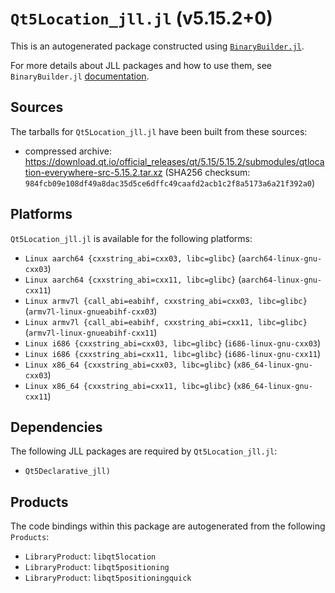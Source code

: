 # `Qt5Location_jll.jl` (v5.15.2+0)

This is an autogenerated package constructed using [`BinaryBuilder.jl`](https://github.com/JuliaPackaging/BinaryBuilder.jl).

For more details about JLL packages and how to use them, see `BinaryBuilder.jl` [documentation](https://juliapackaging.github.io/BinaryBuilder.jl/dev/jll/).

## Sources

The tarballs for `Qt5Location_jll.jl` have been built from these sources:

* compressed archive: https://download.qt.io/official_releases/qt/5.15/5.15.2/submodules/qtlocation-everywhere-src-5.15.2.tar.xz (SHA256 checksum: `984fcb09e108df49a8dac35d5ce6dffc49caafd2acb1c2f8a5173a6a21f392a0`)

## Platforms

`Qt5Location_jll.jl` is available for the following platforms:

* `Linux aarch64 {cxxstring_abi=cxx03, libc=glibc}` (`aarch64-linux-gnu-cxx03`)
* `Linux aarch64 {cxxstring_abi=cxx11, libc=glibc}` (`aarch64-linux-gnu-cxx11`)
* `Linux armv7l {call_abi=eabihf, cxxstring_abi=cxx03, libc=glibc}` (`armv7l-linux-gnueabihf-cxx03`)
* `Linux armv7l {call_abi=eabihf, cxxstring_abi=cxx11, libc=glibc}` (`armv7l-linux-gnueabihf-cxx11`)
* `Linux i686 {cxxstring_abi=cxx03, libc=glibc}` (`i686-linux-gnu-cxx03`)
* `Linux i686 {cxxstring_abi=cxx11, libc=glibc}` (`i686-linux-gnu-cxx11`)
* `Linux x86_64 {cxxstring_abi=cxx03, libc=glibc}` (`x86_64-linux-gnu-cxx03`)
* `Linux x86_64 {cxxstring_abi=cxx11, libc=glibc}` (`x86_64-linux-gnu-cxx11`)

## Dependencies

The following JLL packages are required by `Qt5Location_jll.jl`:

* `Qt5Declarative_jll)`

## Products

The code bindings within this package are autogenerated from the following `Products`:

* `LibraryProduct`: `libqt5location`
* `LibraryProduct`: `libqt5positioning`
* `LibraryProduct`: `libqt5positioningquick`
